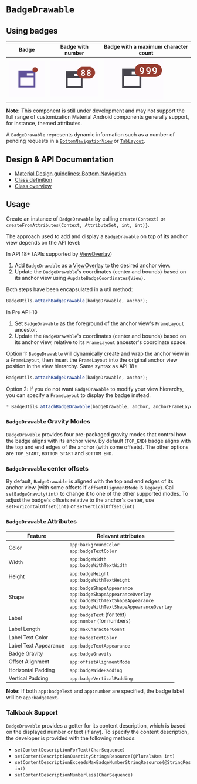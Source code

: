 <!--docs:
title: "Badge"
layout: detail
section: components
excerpt: "Badges can contain dynamic information, such as a number of pending requests."
iconId: badge
path: /catalog/badging/
-->

# `BadgeDrawable`

## Using badges

Badge                                         | Badge with number                                    | Badge with a maximum character count
--------------------------------------------- | ---------------------------------------------------- | ------------------------------------
![badge_icon](assets/badge/IconOnlyBadge.png) | ![badge_with_number_99](assets/badge/BadgeNumber.png) | ![badge_with_999+](assets/badge/BadgeNumberLongerThanMaxCharCount.png)

**Note:** This component is still under development and may not support the full
range of customization Material Android components generally support, for
instance, themed attributes.

A `BadgeDrawable` represents dynamic information such as a number of pending
requests in a [`BottomNavigationView`](BottomNavigation.md) or
[`TabLayout`](Tabs.md).

## Design & API Documentation

-   [Material Design guidelines: Bottom Navigation](https://material.io/design/components/bottom-navigation.html#behavior)
-   [Class definition](https://github.com/material-components/material-components-android/tree/master/lib/java/com/google/android/material/badge/BadgeDrawable.java)
-   [Class overview](https://developer.android.com/reference/com/google/android/material/badge/BadgeDrawable)

## Usage

Create an instance of `BadgeDrawable` by calling `create(Context)` or
`createFromAttributes(Context, AttributeSet, int, int)}`.

The approach used to add and display a `BadgeDrawable` on top of its anchor view
depends on the API level:

In API 18+ (APIs supported by
[ViewOverlay](https://developer.android.com/reference/android/view/ViewOverlay))

1.  Add `BadgeDrawable` as a
    [ViewOverlay](https://developer.android.com/reference/android/view/ViewOverlay)
    to the desired anchor view.
2.  Update the `BadgeDrawable`'s coordinates (center and bounds) based on its
    anchor view using `#updateBadgeCoordinates(View)`.

Both steps have been encapsulated in a util method:

```java
BadgeUtils.attachBadgeDrawable(badgeDrawable, anchor);
```

In Pre API-18

1.  Set `BadgeDrawable` as the foreground of the anchor view's `FrameLayout`
    ancestor.
2.  Update the `BadgeDrawable`'s coordinates (center and bounds) based on its
    anchor view, relative to its `FrameLayout` ancestor's coordinate space.

Option 1: `BadgeDrawable` will dynamically create and wrap the anchor view in a
`FrameLayout`, then insert the `FrameLayout` into the original anchor view
position in the view hierarchy. Same syntax as API 18+

```java
BadgeUtils.attachBadgeDrawable(badgeDrawable, anchor);
```

Option 2: If you do not want `BadgeDrawable` to modify your view hierarchy, you
can specify a `FrameLayout` to display the badge instead.

```java
* BadgeUtils.attachBadgeDrawable(badgeDrawable, anchor, anchorFrameLayoutParent);
```

### `BadgeDrawable` Gravity Modes

`BadgeDrawable` provides four pre-packaged gravity modes that control how the
badge aligns with its anchor view. By default (`TOP_END`) badge aligns with the
top and end edges of the anchor (with some offsets). The other options are
`TOP_START`, `BOTTOM_START` and `BOTTOM_END`.

### `BadgeDrawable` center offsets

By default, `BadgeDrawable` is aligned with the top and end edges of its anchor
view (with some offsets if `offsetAlignmentMode` is `legacy`). Call `setBadgeGravity(int)` to change it to one of the
other supported modes. To adjust the badge's offsets relative to the anchor's
center, use `setHorizontalOffset(int)` or `setVerticalOffset(int)`

### `BadgeDrawable` Attributes

| Feature               | Relevant attributes                                                                                                                                      |
|-----------------------|----------------------------------------------------------------------------------------------------------------------------------------------------------|
| Color                 | `app:backgroundColor` <br> `app:badgeTextColor`                                                                                                          |
| Width                 | `app:badgeWidth` <br> `app:badgeWithTextWidth`                                                                                                           |
| Height                | `app:badgeHeight` <br> `app:badgeWithTextHeight`                                                                                                         |
| Shape                 | `app:badgeShapeAppearance` <br> `app:badgeShapeAppearanceOverlay` <br> `app:badgeWithTextShapeAppearance` <br> `app:badgeWithTextShapeAppearanceOverlay` |
| Label                 | `app:badgeText` (for text) <br> `app:number` (for numbers)                                                                                               |
| Label Length          | `app:maxCharacterCount`                                                                                                                                  |
| Label Text Color      | `app:badgeTextColor`                                                                                                                                     |
| Label Text Appearance | `app:badgeTextAppearance`                                                                                                                                |
| Badge Gravity         | `app:badgeGravity`                                                                                                                                       |
| Offset Alignment      | `app:offsetAlignmentMode`                                                                                                                                |
| Horizontal Padding    | `app:badgeWidePadding`                                                                                                                                   |
| Vertical Padding      | `app:badgeVerticalPadding`                                                                                                                               |

**Note:** If both `app:badgeText` and `app:number` are specified, the badge label will be `app:badgeText`.

### Talkback Support

`BadgeDrawable` provides a getter for its content description, which is based on the displayed
number or text (if any). To specify the content description, the developer is provided
with the following methods:
-   `setContentDescriptionForText(CharSequence)`
-   `setContentDescriptionQuantityStringsResource(@PluralsRes int)`
-   `setContentDescriptionExceedsMaxBadgeNumberStringResource(@StringRes int)`
-   `setContentDescriptionNumberless(CharSequence)`
